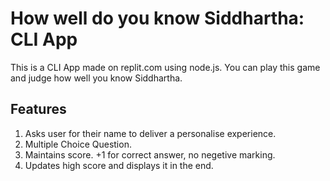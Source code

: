 # How well do you know Siddhartha: CLI App
This is a CLI App made on replit.com using node.js. You can play this game and judge how well you know Siddhartha. 
## Features
1. Asks user for their name to deliver a personalise experience.
1. Multiple Choice Question.
1. Maintains score. +1 for correct answer, no negetive marking.
1. Updates high score and displays it in the end.




